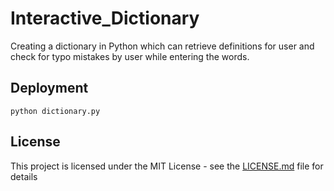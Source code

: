 # Interactive_Dictionary
Creating a dictionary in Python which can retrieve definitions for user and check for typo mistakes by user while entering the words.


## Deployment
```
python dictionary.py
```

## License

This project is licensed under the MIT License - see the [LICENSE.md](LICENSE.md) file for details
